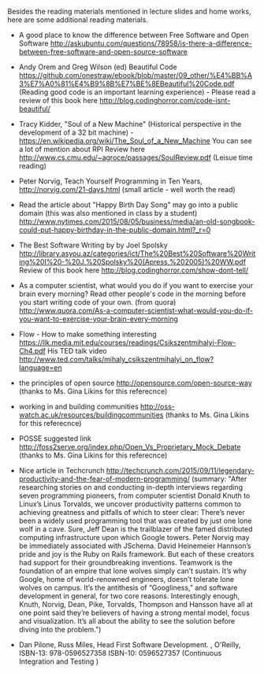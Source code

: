 Besides the reading materials mentioned in lecture slides and home works, here are some additional reading materials.

- A good place to know the difference between Free Software and Open Software http://askubuntu.com/questions/78958/is-there-a-difference-between-free-software-and-open-source-software

- Andy Orem and Greg Wilson (ed) Beautiful Code https://github.com/onestraw/ebook/blob/master/09_other/%E4%BB%A3%E7%A0%81%E4%B9%8B%E7%BE%8EBeautiful%20Code.pdf
  (Reading good code is an important learning experience) - Please read a review of this book here http://blog.codinghorror.com/code-isnt-beautiful/
  
- Tracy Kidder, "Soul of a New Machine" (Historical perspective in the development of a 32 bit machine) - https://en.wikipedia.org/wiki/The_Soul_of_a_New_Machine You can see a lot of mention about RPI
   Review here http://www.cs.cmu.edu/~agroce/passages/SoulReview.pdf  (Leisue time reading)
   
- Peter Norvig, Teach Yourself Programming in Ten Years, http://norvig.com/21-days.html (small article - well worth the read)

- Read the article about "Happy Birth Day Song" may go into a public domain (this was also mentioned in class by a student) http://www.nytimes.com/2015/08/05/business/media/an-old-songbook-could-put-happy-birthday-in-the-public-domain.html?_r=0

- The Best Software Writing by by Joel Spolsky http://library.asyou.az/categories/ict/The%20Best%20Software%20Writing%20I%20-%20J.%20Spolsky%20(Apress,%202005)%20WW.pdf  Review of this book here http://blog.codinghorror.com/show-dont-tell/

- As a computer scientist, what would you do if you want to exercise your brain every morning? Read other people's code in the morning before you start writing code of your own. (from quora) http://www.quora.com/As-a-computer-scientist-what-would-you-do-if-you-want-to-exercise-your-brain-every-morning

- Flow - How to make something interesting https://llk.media.mit.edu/courses/readings/Csikszentmihalyi-Flow-Ch4.pdf
His TED talk video http://www.ted.com/talks/mihaly_csikszentmihalyi_on_flow?language=en 
- the principles of open source http://opensource.com/open-source-way (thanks to Ms. Gina Likins for this referecnce)
-  working in and building communities http://oss-watch.ac.uk/resources/buildingcommunities (thanks to Ms. Gina Likins for this referecnce)
-  POSSE suggested link  http://foss2serve.org/index.php/Open_Vs_Proprietary_Mock_Debate  (thanks to Ms. Gina Likins for this referecnce)
- Nice article in Techcrunch http://techcrunch.com/2015/09/11/legendary-productivity-and-the-fear-of-modern-programming/ (summary:  "After researching stories on and conducting in-depth interviews regarding seven programming pioneers, from computer scientist Donald Knuth to Linux’s Linus Torvalds, we uncover productivity patterns common to achieving greatness and pitfalls of which to steer clear: There’s never been a widely used programming tool that was created by just one lone wolf in a cave. Sure, Jeff Dean is the trailblazer of the famed distributed computing infrastructure upon which Google towers. Peter Norvig may be immediately associated with JSchema. David Heinemeier Hannson’s pride and joy is the Ruby on Rails framework. But each of these creators had support for their groundbreaking inventions. Teamwork is the foundation of an empire that lone wolves simply can’t sustain. It’s why Google, home of world-renowned engineers, doesn’t tolerate lone wolves on campus. It’s the antithesis of “Googliness,” and software development in general, for two core reasons. Interestingly enough, Knuth, Norvig, Dean, Pike, Torvalds, Thompson and Hansson have all at one point said they’re believers of having a strong mental model, focus and visualization. It’s all about the ability to see the solution before diving into the problem.")

- Dan Pilone, Russ Miles, Head First Software Development. , O'Reilly, ISBN-13: 978-0596527358
ISBN-10: 0596527357  (Continuous Integration and Testing )

